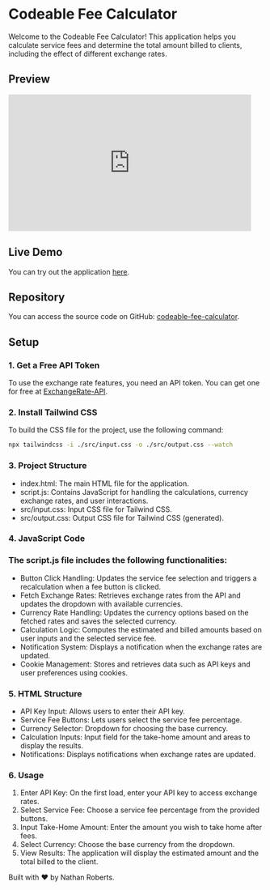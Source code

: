 # Codeable Fee Calculator

Welcome to the Codeable Fee Calculator! This application helps you calculate service fees and determine the total amount billed to clients, including the effect of different exchange rates.

## Preview
<iframe src="https://www.youtube.com/watch?v=4JFzZ4QUjlY" width="480" height="270" frameBorder="0" class="giphy-embed" allowFullScreen></iframe>

## Live Demo

You can try out the application [here](https://codeable-fee-calculator.pages.dev/).

## Repository

You can access the source code on GitHub: [codeable-fee-calculator](https://github.com/nathan-roberts/codeable-fee-calculator).

## Setup

### 1. Get a Free API Token

To use the exchange rate features, you need an API token. You can get one for free at [ExchangeRate-API](https://www.exchangerate-api.com/).

### 2. Install Tailwind CSS

To build the CSS file for the project, use the following command:

```bash
npx tailwindcss -i ./src/input.css -o ./src/output.css --watch
```


### 3. Project Structure

-	index.html: The main HTML file for the application.
-	script.js: Contains JavaScript for handling the calculations, currency exchange rates, and user interactions.
-	src/input.css: Input CSS file for Tailwind CSS.
-	src/output.css: Output CSS file for Tailwind CSS (generated).

### 4. JavaScript Code

### The script.js file includes the following functionalities:

-	Button Click Handling: Updates the service fee selection and triggers a recalculation when a fee button is clicked.
-	Fetch Exchange Rates: Retrieves exchange rates from the API and updates the dropdown with available currencies.
-	Currency Rate Handling: Updates the currency options based on the fetched rates and saves the selected currency.
-	Calculation Logic: Computes the estimated and billed amounts based on user inputs and the selected service fee.
-	Notification System: Displays a notification when the exchange rates are updated.
-	Cookie Management: Stores and retrieves data such as API keys and user preferences using cookies.

### 5. HTML Structure

-	API Key Input: Allows users to enter their API key.
-	Service Fee Buttons: Lets users select the service fee percentage.
-	Currency Selector: Dropdown for choosing the base currency.
-	Calculation Inputs: Input field for the take-home amount and areas to display the results.
-	Notifications: Displays notifications when exchange rates are updated.

### 6. Usage

1.	Enter API Key: On the first load, enter your API key to access exchange rates.
2.	Select Service Fee: Choose a service fee percentage from the provided buttons.
3.	Input Take-Home Amount: Enter the amount you wish to take home after fees.
4.	Select Currency: Choose the base currency from the dropdown.
5.	View Results: The application will display the estimated amount and the total billed to the client.

Built with ❤️ by Nathan Roberts.
